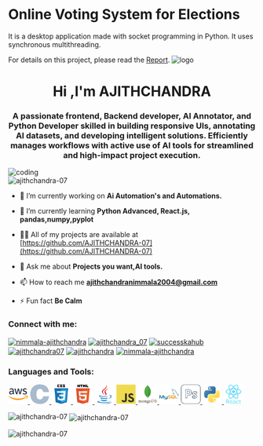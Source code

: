 # Online Voting System for Elections
 It is a desktop application made with socket programming in Python. It uses synchronous multithreading. 
 
 For details on this project, please read the <a href="https://github.com/shah-deep/Online-Voting-System/blob/main/Report.pdf">Report</a>.
![logo](https://plus.unsplash.com/premium_photo-1683121710572-7723bd2e235d?fm=jpg&q=60&w=3000&ixlib=rb-4.0.3&ixid=M3wxMjA3fDB8MHxzZWFyY2h8MTJ8fGFpfGVufDB8fDB8fHwx)
<h1 align="center">Hi ,I'm AJITHCHANDRA
<h3 align="center">A passionate frontend, Backend developer, AI Annotator, and Python Developer skilled in building responsive UIs, annotating AI datasets, and developing intelligent solutions. Efficiently manages workflows with active use of AI tools for streamlined and high-impact project execution.</h3>
<img align="right" alt="coding" width="600" src="https://i.pinimg.com/originals/d4/81/f3/d481f3c72e283309071f79e01b05c06d.gif"/>
<p align="left"> <img src="https://komarev.com/ghpvc/?username=ajithchandra-07&label=Profile%20views&color=0e75b6&style=flat" alt="ajithchandra-07" /> </p>

- 🔭 I’m currently working on **Ai Automation's and Automations.**

- 🌱 I’m currently learning **Python Advanced, React.js, pandas,numpy,pyplot**

- 👨‍💻 All of my projects are available at [https://github.com/AJITHCHANDRA-07](https://github.com/AJITHCHANDRA-07)

- 💬 Ask me about **Projects you want,AI tools.**

- 📫 How to reach me **ajithchandranimmala2004@gmail.com**

- ⚡ Fun fact **Be Calm**

<h3 align="left">Connect with me:</h3>
<p align="left">
<a href="https://linkedin.com/in/nimmala-ajithchandra" target="blank"><img align="center" src="https://raw.githubusercontent.com/rahuldkjain/github-profile-readme-generator/master/src/images/icons/Social/linked-in-alt.svg" alt="nimmala-ajithchandra" height="30" width="40" /></a>
<a href="https://instagram.com/ajithchandra_07" target="blank"><img align="center" src="https://raw.githubusercontent.com/rahuldkjain/github-profile-readme-generator/master/src/images/icons/Social/instagram.svg" alt="ajithchandra_07" height="30" width="40" /></a>
<a href="https://www.youtube.com/c/successkahub" target="blank"><img align="center" src="https://raw.githubusercontent.com/rahuldkjain/github-profile-readme-generator/master/src/images/icons/Social/youtube.svg" alt="successkahub" height="30" width="40" /></a>
<a href="https://www.codechef.com/users/ajithchandra07" target="blank"><img align="center" src="https://cdn.jsdelivr.net/npm/simple-icons@3.1.0/icons/codechef.svg" alt="ajithchandra07" height="30" width="40" /></a>
<a href="https://www.hackerrank.com/profile/ajithchandra" target="blank"><img align="center" src="https://raw.githubusercontent.com/rahuldkjain/github-profile-readme-generator/master/src/images/icons/Social/hackerrank.svg" alt="ajithchandra" height="30" width="40" /></a>
<a href="https://www.leetcode.com/nimmala-ajithchandra" target="blank"><img align="center" src="https://raw.githubusercontent.com/rahuldkjain/github-profile-readme-generator/master/src/images/icons/Social/leet-code.svg" alt="nimmala-ajithchandra" height="30" width="40" /></a>
</p>

<h3 align="left">Languages and Tools:</h3>
<p align="left"> <a href="https://aws.amazon.com" target="_blank" rel="noreferrer"> <img src="https://raw.githubusercontent.com/devicons/devicon/master/icons/amazonwebservices/amazonwebservices-original-wordmark.svg" alt="aws" width="40" height="40"/> </a> <a href="https://www.cprogramming.com/" target="_blank" rel="noreferrer"> <img src="https://raw.githubusercontent.com/devicons/devicon/master/icons/c/c-original.svg" alt="c" width="40" height="40"/> </a> <a href="https://www.w3schools.com/css/" target="_blank" rel="noreferrer"> <img src="https://raw.githubusercontent.com/devicons/devicon/master/icons/css3/css3-original-wordmark.svg" alt="css3" width="40" height="40"/> </a> <a href="https://www.w3.org/html/" target="_blank" rel="noreferrer"> <img src="https://raw.githubusercontent.com/devicons/devicon/master/icons/html5/html5-original-wordmark.svg" alt="html5" width="40" height="40"/> </a> <a href="https://www.java.com" target="_blank" rel="noreferrer"> <img src="https://raw.githubusercontent.com/devicons/devicon/master/icons/java/java-original.svg" alt="java" width="40" height="40"/> </a> <a href="https://developer.mozilla.org/en-US/docs/Web/JavaScript" target="_blank" rel="noreferrer"> <img src="https://raw.githubusercontent.com/devicons/devicon/master/icons/javascript/javascript-original.svg" alt="javascript" width="40" height="40"/> </a> <a href="https://www.mongodb.com/" target="_blank" rel="noreferrer"> <img src="https://raw.githubusercontent.com/devicons/devicon/master/icons/mongodb/mongodb-original-wordmark.svg" alt="mongodb" width="40" height="40"/> </a> <a href="https://www.mysql.com/" target="_blank" rel="noreferrer"> <img src="https://raw.githubusercontent.com/devicons/devicon/master/icons/mysql/mysql-original-wordmark.svg" alt="mysql" width="40" height="40"/> </a> <a href="https://www.photoshop.com/en" target="_blank" rel="noreferrer"> <img src="https://raw.githubusercontent.com/devicons/devicon/master/icons/photoshop/photoshop-line.svg" alt="photoshop" width="40" height="40"/> </a> <a href="https://www.python.org" target="_blank" rel="noreferrer"> <img src="https://raw.githubusercontent.com/devicons/devicon/master/icons/python/python-original.svg" alt="python" width="40" height="40"/> </a> <a href="https://reactjs.org/" target="_blank" rel="noreferrer"> <img src="https://raw.githubusercontent.com/devicons/devicon/master/icons/react/react-original-wordmark.svg" alt="react" width="40" height="40"/> </a> </p>

<p><img align="left" src="https://github-readme-stats.vercel.app/api/top-langs?username=ajithchandra-07&show_icons=true&locale=en&layout=compact" alt="ajithchandra-07" /></p>

<p>&nbsp;<img align="center" src="https://github-readme-stats.vercel.app/api?username=ajithchandra-07&show_icons=true&locale=en" alt="ajithchandra-07" /></p>

<p><img align="center" src="https://github-readme-streak-stats.herokuapp.com/?user=ajithchandra-07&" alt="ajithchandra-07" /></p>
